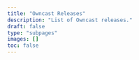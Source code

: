```yaml
---
title: "Owncast Releases"
description: "List of Owncast releases."
draft: false
type: "subpages"
images: []
toc: false
---
```

